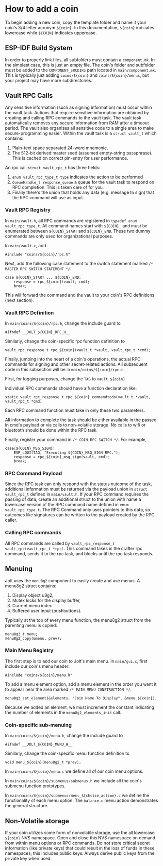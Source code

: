 # How to add a coin
To begin adding a new coin, copy the template folder and name it your coin's 3/4 letter acronym `${coin}`. In this documentation, `${coin}` indicates lowercase while `${COIN}` indicates uppercase.

## ESP-IDF Build System
In order to properly link files, all subfolders must contain a `component.mk`. In the simplest case, this is just an empty file. The coin's folder and subfolder must be added to the `COMPONENT_SRCDIRS` path located in `main/component.mk`. This is typically just adding `coins/${coin}` and `coins/${coin}/menus`, but your project may have more subdirectories.
## Vault RPC Calls

Any sensitive information (such as signing information) must occur within the vault task. Actions that require sensitive information are obtained by creating and calling RPC commands to the vault task. The vault task automatically removes any secure information from RAM after a timeout period. The vault also organizes all sensitive code to a single area to make secure-programming easier. Within the vault task is a `struct vault_t` which contains:

1) Plain-text space separated 24-word mnemonic.
2) The 512-bit derived master seed (assumed empty-string passphrase). This is cached on correct pin-entry for user performance.

An rpc call  `struct vault_rpc_t` has three fields:

1) `enum vault_rpc_type_t type` indicates the action to be performed
2) `QueueHandle_t response_queue` a queue for the vault task to respond on RPC completion. This is taken care of for you.
3) Finally there's the union that holds any data (e.g. message to sign) that the RPC command will use as input.


### Vault RPC Registry
In `main/vault.h`, all RPC commands are registered in `typedef enum vault_rpc_type_t`. All command names start with `${COIN}_` and must be enumerated between `${COIN}_START` and `${COIN}_END`. These two dummy commands are only used for organizational purposes.

In `main/vault.c`, add
```
#include "coins/${coin}/rpc.h"
```

Next, add the following case statement to the switch statement marked `/* MASTER RPC SWITCH STATEMENT */`.

```
case ${COIN}_START ... ${COIN}_END:
    response = rpc_${coin}(vault, cmd);
    break;
```
This will forward the command and the vault to your coin's RPC definitions (next section).

### Vault RPC Definition

In `main/coins/${coin}/rpc.h`, change the include guard to
```
#ifndef __JOLT_${COIN}_RPC_H__
```

Similarly, change the coin-specific rpc function definition to
```
vault_rpc_response_t rpc_${coin}(vault_t *vault, vault_rpc_t *cmd);

```

Finally, jumping into the heart of a coin's operations, the actual RPC commands for signing and other secret-related actions. All subsequent code in this subsection will be in `main/coins/${coin}/rpc.c`.

First, for logging purposes, change the `TAG` to `vault_${coin}`

Individual RPC commands should have a function declaration like:
```
static vault_rpc_response_t rpc_${coin}_commandtodo(vault_t *vault, vault_rpc_t *cmd)
```
Each RPC command function must take in only these two parameters.

All information to complete the task should be either available in the passed in cmd's payload or via calls to non-volatile storage. No calls to wifi or bluetooth should be done within the RPC task.

Finally, register your command in `/* COIN RPC SWITCH */`. For example,
```
case(${COIN}_MSG_SIGN):
    ESP_LOGI(TAG, "Executing ${COIN}_MSG_SIGN RPC.");
    response = rpc_${coin}_msg_sign(vault, cmd);
    break;
```

### RPC Command Payload
Since the RPC task can only respond with the status outcome of the task, additional information must be returned via the payload union in `struct vault_rpc_t` defined in `main/vault.h`. If your RPC command requires the passing of data, create an additional struct to the union with name a lowercase version of the RPC command name defined in `enum vault_rpc_type_t`. The RPC Command only uses pointers to this data, so outcomes like signatures can be written to the payload created by the RPC caller.

### Calling RPC commands
All RPC commands are called by `vault_rpc_response_t vault_rpc(vault_rpc_t *rpc)`. This command takes in the crafter rpc command, sends it to the rpc task, and blocks until the rpc task responds.

## Menuing
Jolt uses the `menu8g2` component to easily create and use menus. A menu8g2 struct contains:
1) Display object u8g2,
2) Mutex locks for the display buffer,
3) Current menu index
4) Buffered user input (pushbuttons).

Typically at the top of every menu function, the menu8g2 struct from the parenting menu is copied:

```
menu8g2_t menu;
menu8g2_copy(&menu, prev);

```

### Main Menu Registry
The first step is to add our coin to Jolt's main menu. In `main/gui.c`, first include our coin's menu header:
```
#include "coins/${coin}/menu.h"
```

To add a menu element option, add a menu element in the order you want it to appear near the area marked `/* MAIN MENU CONSTRUCTION */`.
```
menu8g2_set_element(&elements, "Coin Name To Display", &menu_${coin});
```
Because we added an element, we must increment the constant indicating the number of elements in the `menu8g2_elements_init` call.

### Coin-specific sub-menuing
In `main/coins/${coin}/menu.h`, change the include guard to
```
#ifndef __JOLT_${COIN}_MENU_H__
```

Similarly, change the coin-specific menu function definition to
```
void menu_${coin}(menu8g2_t *prev);

```

In `main/coins/${coin}/menu.c` we define all of our coin menu options.

In `main/coins/${coin}/submenus/submenus.h` we include all the coin's submenu function prototypes.

In `main/coins/${coin}/submenus/menu_${choice_action}.c` we define the functionality of each menu option. The `balance.c` menu action demonstrates the general structure.

## Non-Volatile storage
If your coin utilizes some form of nonvolatile storage, use the all lowercase `${coin}` NVS namespace. Open and close this NVS namespace on demand from within menu options or RPC commands. Do not store critical secret information (like private keys) that could result in the loss of funds in these namespaces; this includes public keys. Always derive public keys from the private key when used.
